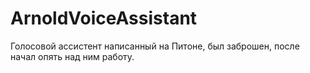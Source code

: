 # ArnoldVoiceAssistant
Голосовой ассистент написанный на Питоне, был заброшен, после начал опять над ним работу.
